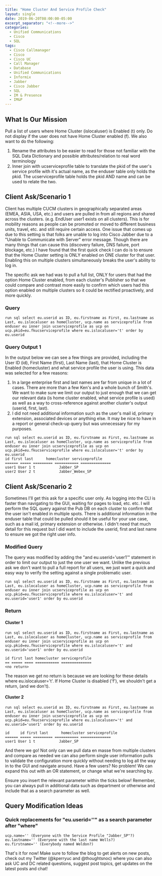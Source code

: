 ```yaml
---
title: "Home Cluster And Service Profile Check"
layout: single
date: 2019-06-20T08:00:00-05:00
excerpt_separator: "<!--more-->"
categories:
  - Unified Communications
  - Cisco
  - SQL
tags:
  - Cisco Callmanager
  - Cisco
  - Cisco UC
  - Call Manager
  - Database
  - Unified Communications
  - Informix
  - Jabber
  - Cisco Jabber
  - SQL
  - IM & Presence
  - IM&P
---
```

## What Is Our Mission

Pull a list of users where Home Cluster (islocaluser) is Enabled (t) only. Do not display if the user does not have Home Cluster enabled (f). We also want to do the following:

<!--more-->

1. Rename the attributes to be easier to read for those not familiar with the SQL Data Dictionary and possible attributes/relation to real word terminology
2. Inner join with ucserviceprofile table to translate the pkid of the user's service profile with it's actual name, as the enduser table only holds the pkid. The ucserviceprofile table holds the pkid AND name and can be used to relate the two.

## Client Ask/Scenario 1

Client has multiple CUCM clusters in geographically separated areas (EMEA, ASIA, USA, etc.) and users are pulled in from all regions and shared across the clusters. (e.g. EndUser user1 exists on all clusters). This is for mobility reasons as people can be promoted or moved to different business units, travel, etc. and still require certain access. 
One issue that comes up due to this setting is that folks are unable to log into Cisco Jabber due to a "Unable to Communicate with Server" error message. Though there are many things that can cause this (discovery failure, DNS failure, port blockage, etc.) I have found that the first quick check I can do is to ensure that the Home Cluster setting is ONLY enabled on ONE cluster for that user. Enabling this on multiple clusters simultaneously breaks the user's ability to log in.

The specific ask we had was to pull a full list, ONLY for users that had the option Home Cluster enabled, from each cluster's Publisher so that we could compare and contrast more easily to confirm which users had this option enabled on multiple clusters so it could be rectified proactively, and more quickly.

### Query

```text
run sql select eu.userid as ID, eu.firstname as First, eu.lastname as Last, eu.islocaluser as homeCluster, ucp.name as serviceprofile from enduser eu inner join ucserviceprofile as ucp on ucp.pkid=eu.fkucserviceprofile where eu.islocaluser='t' order by eu.userid
```

### Query Output 1

In the output below we can see a few things are provided, including the User ID (id), First Name (first), Last Name (last), that Home Cluster is Enabled (homecluster) and what service profile the user is using. This data was selected for a few reasons:

1. In a large enterprise first and last names are far from unique in a lot of cases. There are more than a few Ken's and a whole bunch of Smith's. We want to make sure we limit our output to just enough that we can get our relevant data (is home cluster enabled, what service profile is used) as well as a way to cross-reference against another cluster's output (userid, first, last).
2. I did not need additional information such as the user's mail id, primary extension, associated devices or anything else. It may be nice to have in a report or general check-up query but was unnecessary for my purposes.

```text
run sql select eu.userid as ID, eu.firstname as First, eu.lastname as Last, eu.islocaluser as homeCluster, ucp.name as serviceprofile from enduser eu inner join ucserviceprofile as ucp on ucp.pkid=eu.fkucserviceprofile where eu.islocaluser='t' order by eu.userid
id first last      homecluster serviceprofile
====== ===== ========= =========== ==============
user1 User 1 t           Jabber_SP
user2 User 2 t           Jabber_Webex_SP
```

## Client Ask/Scenario 2

Sometimes I'll get this ask for a specific user only. As logging into the CLI is faster than navigating to the GUI, waiting for pages to load, etc. etc. I will perform the SQL query against the Pub DB on each cluster to confirm that the user isn't enabled in multiple spots. There is additional information in the enduser table that could be pulled should it be useful for your use case, such as a mail id, primary extension or otherwise. I didn't need that much detail for this request but I did want to include the userid, first and last name to ensure we got the right user info.

### Modified Query

The query was modified by adding the "and eu.userid='user1'" statement in order to limit our output to just the one user we want. Unlike the previous ask we don't want to pull a full report for all users, we just want a quick and easy way to verify the setting against a single problematic user.

```text
run sql select eu.userid as ID, eu.firstname as First, eu.lastname as Last, eu.islocaluser as homeCluster, ucp.name as serviceprofile from enduser eu inner join ucserviceprofile as ucp on ucp.pkid=eu.fkucserviceprofile where eu.islocaluser='t' and eu.userid='user1' order by eu.userid
```

### Return

#### Cluster 1

```text
run sql select eu.userid as ID, eu.firstname as First, eu.lastname as Last, eu.islocaluser as homeCluster, ucp.name as serviceprofile from enduser eu inner join ucserviceprofile as ucp on ucp.pkid=eu.fkucserviceprofile where eu.islocaluser='t' and eu.userid='user1' order by eu.userid

id first last homecluster serviceprofile
== ===== ==== =========== ==============
<no return>
```

The reason we get no return is because we are looking for these details where eu.islocaluser='t'. If Home Cluster is disabled ('f'), we shouldn't get a return, (and we don't).

#### Cluster 2

```text
run sql select eu.userid as ID, eu.firstname as First, eu.lastname as Last, eu.islocaluser as homeCluster, ucp.name as serviceprofile from enduser eu inner join ucserviceprofile as ucp on ucp.pkid=eu.fkucserviceprofile where eu.islocaluser='t' and eu.userid='user1' order by eu.userid

id     id first last      homecluster serviceprofile
====== ===== ========= =========== ==============
user1 User 1 t           Jabber_SP
```

And there we go! Not only can we pull data en masse from multiple clusters and compare as needed we can also perform single user information pulls to validate the configuration more quickly without needing to log all the way in to the GUI and navigate around. Have a few users? No problem! We can expand this out with an OR statement, or change what we're searching by.

Ensure you insert the relevant parameter within the ticks below! Remember, you can always pull in additional data such as department or otherwise and include that as a search parameter as well.

## Query Modification Ideas

### Quick replacements for "eu.userid=''" as a search parameter after "where"

```text
ucp.name='' (Everyone with the Service Profile "Jabber_SP"?) 
eu.lastname='' (Everyone with the last name Wells?)
eu.firstname='' (Everybody named Weldon?)
```

That's it for now! Make sure to follow the blog to get alerts on new posts, check out my Twitter (@kperryuc and @thoughtsnoc) where you can also ask UC and DC related questions, suggest post topics, get updates on the latest posts and chat!
